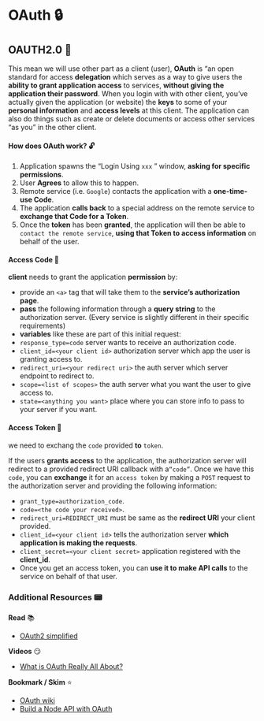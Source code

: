 # OAuth :lock:

## OAUTH2.0 :closed_lock_with_key:

This mean we will use other part as a client (user), **OAuth** is “an open standard for access **delegation** which serves as a way to give users the **ability to grant application access** to services, **without giving the application their password**.
When you login with with other client, you’ve actually given the application (or website) the **keys** to some of your **personal information** and **access levels** at this client.
The application can also do things such as create or delete documents or access other services “as you” in the other client. 

#### How does OAuth work? :unlock:

1. Application spawns the “Login Using `xxx` ” window, **asking for specific permissions**.
2. User **Agrees** to allow this to happen.
3. Remote service (i.e. `Google`) contacts the application with a **one-time-use Code**.
4. The application **calls back** to a special address on the remote service to **exchange that Code for a Token**.
5. Once the **token** has been **granted**, the application will then be able to `contact the remote service`, **using that Token to access information** on behalf of the user.

#### Access Code :key:

**client** needs to grant the application **permission** by:
-  provide an `<a>` tag that will take them to the **service’s authorization page**.
-  **pass** the following information through a **query string** to the authorization server.
(Every service is slightly different in their specific requirements)
-  **variables** like these are part of this initial request:
 - `response_type=code` server wants to receive an authorization code.
 - `client_id=<your client id>` authorization server which app the user is granting access to.
 - `redirect_uri=<your redirect uri>` the auth server which server endpoint to redirect to.
 - `scope=<list of scopes>` the auth server what you want the user to give access to.
 - `state=<anything you want>` place where you can store info to pass to your server if you want.

#### Access Token :open_file_folder:

we need to exchang the `code` provided **to** `token`.

If the users **grants access** to the application, the authorization server will redirect to a provided redirect URI callback with a`“code”`. Once we have this `code`, you can **exchange** it for an `access token` by making a `POST` request to the authorization server and providing the following information:
- `grant_type=authorization_code`.
- `code=<the code your received>`.
- `redirect_uri=REDIRECT_URI`  must be same as the **redirect URI** your client provided.
- `client_id=<your client id>` tells the authorization server **which application is making the requests**.
- `client_secret=<your client secret>` application registered with the **client_id**.
- Once you get an access token, you can **use it to make API calls** to the service on behalf of that user.


### Additional Resources :pager:

**Read** :books:

- [OAuth2 simplified](https://aaronparecki.com/oauth-2-simplified/)

**Videos** :smirk:

- [What is OAuth Really All About?](https://www.youtube.com/watch?v=t4-416mg6iU)


**Bookmark / Skim** :star:

- [OAuth wiki](https://en.wikipedia.org/wiki/OAuth)
- [Build a Node API with OAuth](https://developer.okta.com/blog/2018/08/21/build-secure-rest-api-with-node)




